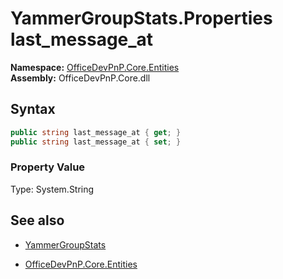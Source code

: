 # YammerGroupStats.Properties last_message_at
**Namespace:** [OfficeDevPnP.Core.Entities](OfficeDevPnP.Core.Entities.md)  
**Assembly:** OfficeDevPnP.Core.dll  
## Syntax
```C#
public string last_message_at { get; }
public string last_message_at { set; }
```

### Property Value
Type: System.String  

## See also
- [YammerGroupStats](YammerGroupStats.md) 

- [OfficeDevPnP.Core.Entities](OfficeDevPnP.Core.Entities.md)

